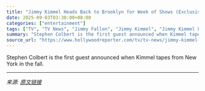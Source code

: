 ```yaml
---
title: "Jimmy Kimmel Heads Back to Brooklyn for Week of Shows (Exclusive)"
date: 2025-09-03T03:30:00+08:00
categories: ["entertainment"]
tags: ["TV", "TV News", "Jimmy Fallon", "Jimmy Kimmel", "Jimmy Kimmel Live!", "Seth Meyers", "Stephen Colbert"]
summary: "Stephen Colbert is the first guest announced when Kimmel tapes from New York in the fall."
source_url: "https://www.hollywoodreporter.com/tv/tv-news/jimmy-kimmel-brooklyn-shows-2025-1236359450/"
---
```


Stephen Colbert is the first guest announced when Kimmel tapes from New York in the fall.

---

*来源: [原文链接](https://www.hollywoodreporter.com/tv/tv-news/jimmy-kimmel-brooklyn-shows-2025-1236359450/)*
